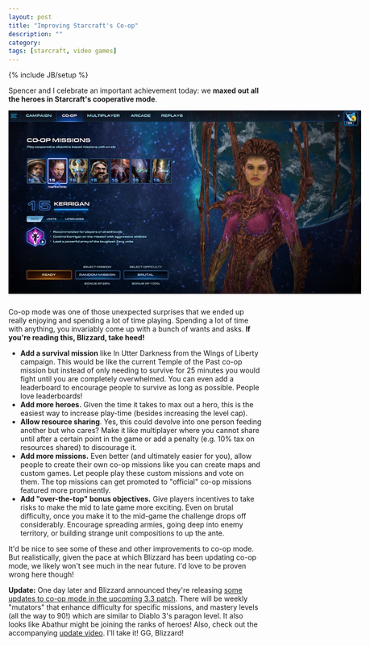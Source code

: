 ```yaml
---
layout: post
title: "Improving Starcraft's Co-op"
description: ""
category: 
tags: [starcraft, video games]
---
```

{% include JB/setup %}

Spencer and I celebrate an important achievement today: we **maxed out all the heroes in Starcraft's cooperative mode**. 

<div>
	<img class="rounded-corners" style="max-width: 700px; border: 0px;" src="/assets/images/posts/2016-05-08/starcraft.jpg"/>
	<p class="caption-text" style="line-height: 1.5em; margin-bottom: 24px;"><strong></strong></p>
</div>

Co-op mode was one of those unexpected surprises that we ended up really enjoying and spending a lot of time playing. Spending a lot of time with anything, you invariably come up with a bunch of wants and asks. **If you're reading this, Blizzard, take heed!**

* **Add a survival mission** like In Utter Darkness from the Wings of Liberty campaign. This would be like the current Temple of the Past co-op mission but instead of only needing to survive for 25 minutes you would fight until you are completely overwhelmed. You can even add a leaderboard to encourage people to survive as long as possible. People love leaderboards!
* **Add more heroes.** Given the time it takes to max out a hero, this is the easiest way to increase play-time (besides increasing the level cap).  
* **Allow resource sharing**. Yes, this could devolve into one person feeding another but who cares? Make it like multiplayer where you cannot share until after a certain point in the game or add a penalty (e.g. 10% tax on resources shared) to discourage it.
* **Add more missions.** Even better (and ultimately easier for you), allow people to create their own co-op missions like you can create maps and custom games. Let people play these custom missions and vote on them. The top missions can get promoted to "official" co-op missions featured more prominently.
* **Add "over-the-top" bonus objectives.** Give players incentives to take risks to make the mid to late game more exciting. Even on brutal difficulty, once you make it to the mid-game the challenge drops off considerably. Encourage spreading armies, going deep into enemy territory, or building strange unit compositions to up the ante.

It'd be nice to see some of these and other improvements to co-op mode. But realistically, given the pace at which Blizzard has been updating co-op mode, we likely won't see much in the near future. I'd love to be proven wrong here though!

**Update:** One day later and Blizzard announced they're releasing [some updates to co-op mode in the upcoming 3.3 patch][3]. There will be weekly "mutators" that enhance difficulty for specific missions, and mastery levels (all the way to 90!) which are similar to Diablo 3's paragon level. It also looks like Abathur might be joining the ranks of heroes! Also, check out the accompanying [update video][2]. I'll take it! GG, Blizzard!

[1]: http://wiki.teamliquid.net/starcraft2/Campaign/In_Utter_Darkness
[2]: https://www.youtube.com/watch?v=tF85EY0SY7s
[3]: http://us.battle.net/sc2/en/blog/20112699